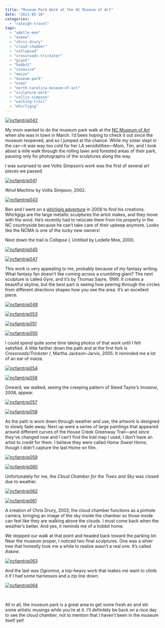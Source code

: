 ```yaml
---
title: "Museum Park Walk at the NC Museum of Art"
date: "2011-05-16"
categories: 
  - "raleigh-travel"
tags: 
  - "adelle-moe"
  - "askew"
  - "chris-drury"
  - "cloud-chamber"
  - "collapsed"
  - "crossroads-trickster"
  - "giant"
  - "hobbit"
  - "invasive"
  - "maize"
  - "museum-park"
  - "ncma"
  - "north-carolina-museum-of-art"
  - "sculpture-walk"
  - "vollis-simpson"
  - "walking-trail"
  - "whirligig"
---
```


[![](http://www.rebeccagomezfarrell.com/wp-content/uploads/2011/05/ncfamtrip042.jpg "ncfamtrip042")](http://www.rebeccagomezfarrell.com/wp-content/uploads/2011/05/ncfamtrip042.jpg)

My mom wanted to do the museum park walk at the [NC Museum of Art](http://www.ncartmuseum.org/) when she was in town in March. I’d been hoping to check it out since the museum reopened, and so I jumped at the chance. While my sister slept in the car—it was way too cold for her LA sensibilities—Mom, Tim, and I took about a mile walk through the rolling lawn and forested areas of their park, pausing only for photographs of the sculptures along the way.

I was surprised to see Vollis Simpson’s work was the first of several art pieces we passed.

[![](http://www.rebeccagomezfarrell.com/wp-content/uploads/2011/05/ncfamtrip041.jpg "ncfamtrip041")](http://www.rebeccagomezfarrell.com/wp-content/uploads/2011/05/ncfamtrip041.jpg)

_Wind Machine_ by Vollis Simpson, 2002.

[![](http://www.rebeccagomezfarrell.com/wp-content/uploads/2011/05/ncfamtrip043.jpg "ncfamtrip043")](http://www.rebeccagomezfarrell.com/wp-content/uploads/2011/05/ncfamtrip043.jpg)

Ben and I went on a [whirligig adventure](http://www.rebeccagomezfarrell.com/?p=16) in 2008 to find his creations. Whirligigs are the large metallic sculptures the artist makes, and they move with the wind. He’s recently had to relocate them from his property in the NC countryside because he can’t take care of their upkeep anymore. Looks like the NCMA is one of the lucky new owners!

Next down the trail is _Collapse I, Untitled_ by Ledelle Moe, 2000.

[![](http://www.rebeccagomezfarrell.com/wp-content/uploads/2011/05/ncfamtrip045.jpg "ncfamtrip045")](http://www.rebeccagomezfarrell.com/wp-content/uploads/2011/05/ncfamtrip045.jpg)

[![](http://www.rebeccagomezfarrell.com/wp-content/uploads/2011/05/ncfamtrip047.jpg "ncfamtrip047")](http://www.rebeccagomezfarrell.com/wp-content/uploads/2011/05/ncfamtrip047.jpg)

This work is very appealing to me, probably because of my fantasy writing. What fantasy fan doesn’t like coming across a crumbling giant? The next sculpture is called _Gyre_, and it’s by Thomas Sayre, 1999. It creates a beautiful skyline, but the best part is seeing how peering through the circles from different directions shapes how you see the area. It’s an excellent piece.

[![](http://www.rebeccagomezfarrell.com/wp-content/uploads/2011/05/ncfamtrip049.jpg "ncfamtrip049")](http://www.rebeccagomezfarrell.com/wp-content/uploads/2011/05/ncfamtrip049.jpg)

[![](http://www.rebeccagomezfarrell.com/wp-content/uploads/2011/05/ncfamtrip053.jpg "ncfamtrip053")](http://www.rebeccagomezfarrell.com/wp-content/uploads/2011/05/ncfamtrip053.jpg)

[![](http://www.rebeccagomezfarrell.com/wp-content/uploads/2011/05/ncfamtrip051.jpg "ncfamtrip051")](http://www.rebeccagomezfarrell.com/wp-content/uploads/2011/05/ncfamtrip051.jpg)

[![](http://www.rebeccagomezfarrell.com/wp-content/uploads/2011/05/ncfamtrip050.jpg "ncfamtrip050")](http://www.rebeccagomezfarrell.com/wp-content/uploads/2011/05/ncfamtrip050.jpg)

I could spend quite some time taking photos of that work until I felt satisfied. A little farther down the path and at the first fork is _Crossroads/Trickster I_, Martha Jackson-Jarvis, 2005. It reminded me a lot of an ear of maize.

[![](http://www.rebeccagomezfarrell.com/wp-content/uploads/2011/05/ncfamtrip054.jpg "ncfamtrip054")](http://www.rebeccagomezfarrell.com/wp-content/uploads/2011/05/ncfamtrip054.jpg)

[![](http://www.rebeccagomezfarrell.com/wp-content/uploads/2011/05/ncfamtrip056.jpg "ncfamtrip056")](http://www.rebeccagomezfarrell.com/wp-content/uploads/2011/05/ncfamtrip056.jpg)

Onward, we walked, seeing the creeping pattern of Steed Taylor’s _Invasive_, 2008, appear.

[![](http://www.rebeccagomezfarrell.com/wp-content/uploads/2011/05/ncfamtrip057.jpg "ncfamtrip057")](http://www.rebeccagomezfarrell.com/wp-content/uploads/2011/05/ncfamtrip057.jpg)

[![](http://www.rebeccagomezfarrell.com/wp-content/uploads/2011/05/ncfamtrip058.jpg "ncfamtrip058")](http://www.rebeccagomezfarrell.com/wp-content/uploads/2011/05/ncfamtrip058.jpg)

As the path is worn down through weather and use, the artwork is designed to slowly fade away. Next up were a series of large paintings that appeared around different curves of the House Creek Greenway Trail—and since they’ve changed now and I can’t find the trail map I used, I don’t have an artist to credit for them. I believe they were called _Home Sweet Home,_ though I didn’t capture the last Home on film.

[![](http://www.rebeccagomezfarrell.com/wp-content/uploads/2011/05/ncfamtrip059.jpg "ncfamtrip059")](http://www.rebeccagomezfarrell.com/wp-content/uploads/2011/05/ncfamtrip059.jpg)

[![](http://www.rebeccagomezfarrell.com/wp-content/uploads/2011/05/ncfamtrip060.jpg "ncfamtrip060")](http://www.rebeccagomezfarrell.com/wp-content/uploads/2011/05/ncfamtrip060.jpg)

Unfortunately for me, the _Cloud Chamber for the Trees and Sky_ was closed due to weather.

[![](http://www.rebeccagomezfarrell.com/wp-content/uploads/2011/05/ncfamtrip062.jpg "ncfamtrip062")](http://www.rebeccagomezfarrell.com/wp-content/uploads/2011/05/ncfamtrip062.jpg)

[![](http://www.rebeccagomezfarrell.com/wp-content/uploads/2011/05/ncfamtrip061.jpg "ncfamtrip061")](http://www.rebeccagomezfarrell.com/wp-content/uploads/2011/05/ncfamtrip061.jpg)

A creation of Chris Drury, 2003, the cloud chamber functions as a pinhole camera, bringing an image of the sky inside the chamber so those inside can feel like they are walking above the clouds. I must come back when the weather’s better. And yes, it reminds me of a hobbit home.

We stopped our walk at that point and headed back toward the parking lot. Near the museum proper, I noticed two final sculptures. One was a silver tree that honestly took me a while to realize wasn’t a real one. It’s called _Askew_.

[![](http://www.rebeccagomezfarrell.com/wp-content/uploads/2011/05/ncfamtrip063.jpg "ncfamtrip063")](http://www.rebeccagomezfarrell.com/wp-content/uploads/2011/05/ncfamtrip063.jpg)

And the last was _Ogromna_, a top-heavy work that makes me want to climb it if I had some harnesses and a zip line down.

[![](http://www.rebeccagomezfarrell.com/wp-content/uploads/2011/05/ncfamtrip064.jpg "ncfamtrip064")](http://www.rebeccagomezfarrell.com/wp-content/uploads/2011/05/ncfamtrip064.jpg)

 

All in all, the museum park is a great area to get some fresh air and stir some artistic musings while you’re at it. I’ll definitely be back on a nice day to see the cloud chamber, not to mention that I haven’t been in the museum itself yet!
